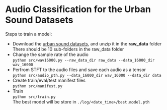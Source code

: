 # Audio Classification for the Urban Sound Datasets

Steps to train a model:
* Download the [urban sound datasets](https://serv.cusp.nyu.edu/projects/urbansounddataset/), and unzip it in the **raw_data** folder
<br>There should be 10 sub-folders in the raw_data folder
* Change the sample rate of the audio
<br>`python src/wav16000.py --raw_data_dir raw_data --data_16000_dir wav_16000`
* Perfrom STFT to the audio files and save each audio as a tensor
<br>`python src/audio_pth.py --data_16000_dir wav_16000 --data_dir data`
* Create train/eval/test manifest files
<br>`python src/manifest.py`
* Train
<br>`python src/train.py`
<br>The best model will be store in `./log/<date_time>/best.model.pth`
